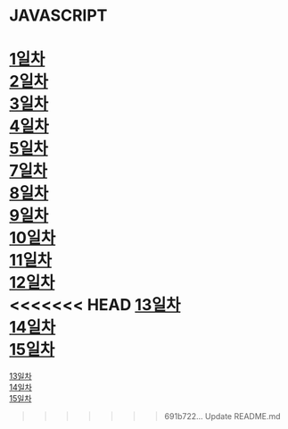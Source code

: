 # JAVASCRIPT

[1일차](https://github.com/JihyeHwang09/TIL/blob/master/javascript/1일차/README.md)<br>
[2일차](https://github.com/JihyeHwang09/TIL/blob/master/javascript/2일차/README.md)<br>
[3일차](https://github.com/JihyeHwang09/TIL/blob/master/javascript/3일차/README.md)<br>
[4일차](https://github.com/JihyeHwang09/TIL/blob/master/javascript/4일차/README.md)<br>
[5일차](https://github.com/JihyeHwang09/TIL/blob/master/javascript/5일차/README.md)<br>
[7일차](https://github.com/JihyeHwang09/TIL/blob/master/javascript/7일차/README.md)<br>
[8일차](https://github.com/JihyeHwang09/TIL/blob/master/javascript/8일차/README.md)<br>
[9일차](https://github.com/JihyeHwang09/TIL/blob/master/javascript/9일차/README.md)<br>
[10일차](https://github.com/JihyeHwang09/TIL/blob/master/javascript/10일차/README.md)<br>
[11일차](https://github.com/JihyeHwang09/TIL/blob/master/javascript/11일차/README.md)<br>
[12일차](https://github.com/JihyeHwang09/TIL/blob/master/javascript/12일차/README.md)  
<<<<<<< HEAD
[13일차](https://github.com/JihyeHwang09/TIL/blob/master/javascript/13일차/README.md)  
[14일차](https://github.com/JihyeHwang09/TIL/blob/master/javascript/14일차/README.md)  
[15일차](https://github.com/JihyeHwang09/TIL/blob/master/javascript/15일차/README.md)  
=======
[13일차](https://github.com/JihyeHwang09/TIL/blob/master/javascript/12일차/README.md)  
[14일차](https://github.com/JihyeHwang09/TIL/blob/master/javascript/12일차/README.md)  
[15일차](https://github.com/JihyeHwang09/TIL/blob/master/javascript/12일차/README.md)<br>
>>>>>>> 691b722... Update README.md

